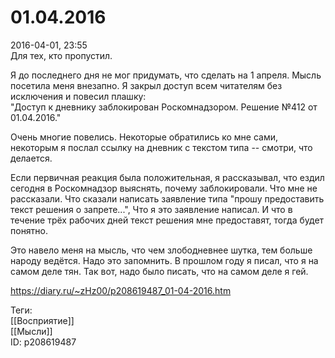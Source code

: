01.04.2016
===========

   
 2016-04-01, 23:55   
  Для тех, кто пропустил.   
   
 Я до последнего дня не мог придумать, что сделать на 1 апреля. Мысль посетила меня внезапно. Я закрыл доступ всем читателям без исключения и повесил плашку:   
 "Доступ к дневнику заблокирован Роскомнадзором. Решение №412 от 01.04.2016."   
   
 Очень многие повелись. Некоторые обратились ко мне сами, некоторым я послал ссылку на дневник с текстом типа -- смотри, что делается.   
   
 Если первичная реакция была положительная, я рассказывал, что ездил сегодня в Роскомнадзор выяснять, почему заблокировали. Что мне не рассказали. Что сказали написать заявление типа "прошу предоставить текст решения о запрете...", Что я это заявление написал. И что в течение трёх рабочих дней текст решения мне предоставят, тогда будет понятно.   
   
 Это навело меня на мысль, что чем злободневнее шутка, тем больше народу ведётся. Надо это запомнить. В прошлом году я писал, что я на самом деле тян. Так вот, надо было писать, что на самом деле я гей.   
    
 <https://diary.ru/~zHz00/p208619487_01-04-2016.htm>   
   
 Теги:   
 [[Восприятие]]   
 [[Мысли]]   
 ID: p208619487